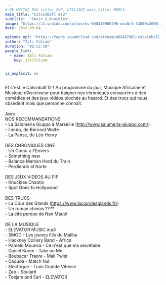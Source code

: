```yaml
---
# NE METTEZ PAS title: SVP. UTILISEZ main_title: MERCI.
main_title: "Calvinball #12"
subtitle:  "Smaïn & Knuckles"
image: "https://i1.sndcdn.com/artworks-000310906296-wos8r4-t3000x3000.jpg"
date: 2018-03-04

episode_mp3: "https://feeds.soundcloud.com/stream/408487902-calvinball-radio-calvinball-12-smain-knuckles.mp3"
author: "Zali Falcam"
duration: "02:52:18"
people_link: 
  - name: Zali Falcam
    key: zalifalcam


is_explicit: no
---
```


<PodcastHeader/>

<!-- ECRIRE LA DESCRIPTION DE L'EPISODE SOUS CETTE LIGNE -->
Et c'est le Calvinball 12 ! Au programme du jour, Musique Africaine et Musique d’Ascenseur pour baigner nos chroniques consacrées à des comédies et des jeux vidéos piochés au hasard. Et des trucs qui nous obsèdent mais que personne connaît.<br><br>Avec <br>NOS RECOMMANDATIONS<br>- La Salomeria Giuppo à Marseille (http://www.salumeria-giuppo.com/)<br>- Limbo, de Bernard Wolfe<br>- La Panse, de Léo Henry<br><br>DES CHRONIQUES CINE<br>- Un Coeur à l'Envers<br>- Something new<br>- Balance Maman Hord du Train<br>- Perdiendo el Norte<br><br>DES JEUX VIDEOS AU PIF<br>- Knuckles Chaotix<br>- Spot Goes to Hollywood<br><br>DES TRUCS <br>- La Cour des Glands (https://www.lacourdesglands.fr/)<br>- Un roman chinois ????<br>- La cité perdue de Nan Madol<br><br>DE LA MUSIQUE <br>- ELEVATOR MUSIC.mp3<br>- SMOD - Les jeunes fills du Maliba<br>- Hackney Colliery Band - Africa<br>- Pamelo Mounka - Ce n'est que ma secrétaire<br>- Daniel Koren - Take on Me<br>- Boubacar Traore - Mali Twist<br>- Daouda - Match Nul<br>- Electrique - Train Grande Vitesse<br>- Zao - Soulard<br>- Toejam and Earl - ELEVATOR

